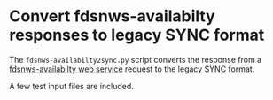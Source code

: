 # Convert fdsnws-availabilty responses to legacy SYNC format

The `fdsnws-availabilty2sync.py` script converts the response from a
[fdsnws-availabilty web service](https://www.fdsn.org/webservices/) request
to the legacy SYNC format.

A few test input files are included.